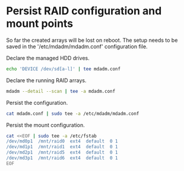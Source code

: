# Persist RAID configuration and mount points

So far the created arrays will be lost on reboot.
The setup needs to be saved in the '/etc/mdadm/mdadm.conf' configuration file.

Declare the managed HDD drives.

```bash
echo 'DEVICE /dev/sd[a-l]' | tee mdadm.conf
```

Declare the running RAID arrays.

```bash
mdadm --detail --scan | tee -a mdadm.conf
```

Persist the configuration.

```bash
cat mdadm.conf | sudo tee -a /etc/mdadm/mdadm.conf
``` 

Persist the mount configuration.

```bash
cat <<EOF | sudo tee -a /etc/fstab
/dev/md0p1  /mnt/raid0  ext4  default  0 1
/dev/md1p1  /mnt/raid1  ext4  default  0 1
/dev/md2p1  /mnt/raid5  ext4  default  0 1
/dev/md3p1  /mnt/raid6  ext4  default  0 1
EOF
```
